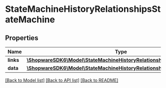 # StateMachineHistoryRelationshipsStateMachine

## Properties
Name | Type | Description | Notes
------------ | ------------- | ------------- | -------------
**links** | [**\ShopwareSDK6\Model\StateMachineHistoryRelationshipsStateMachineLinks**](StateMachineHistoryRelationshipsStateMachineLinks.md) |  | [optional] 
**data** | [**\ShopwareSDK6\Model\StateMachineHistoryRelationshipsStateMachineData**](StateMachineHistoryRelationshipsStateMachineData.md) |  | [optional] 

[[Back to Model list]](../../README.md#documentation-for-models) [[Back to API list]](../../README.md#documentation-for-api-endpoints) [[Back to README]](../../README.md)

